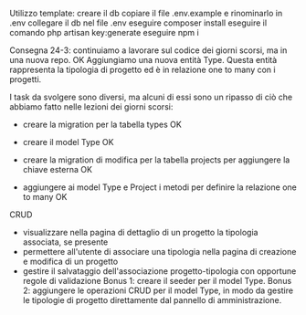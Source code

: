 Utilizzo template:
creare il db
copiare il file .env.example e rinominarlo in .env
collegare il db nel file .env
eseguire composer install
eseguire il comando php artisan key:generate
eseguire npm i


Consegna 24-3:
continuiamo a lavorare sul codice dei giorni scorsi, ma in una nuova repo. OK
Aggiungiamo una nuova entità Type. 
Questa entità rappresenta la tipologia di progetto ed è in relazione one to many con i progetti.

I task da svolgere sono diversi, ma alcuni di essi sono un ripasso di ciò che abbiamo fatto nelle lezioni dei giorni scorsi:
- creare la migration per la tabella types OK
- creare il model Type OK


- creare la migration di modifica per la tabella projects per aggiungere la chiave esterna OK
- aggiungere ai model Type e Project i metodi per definire la relazione one to many OK

CRUD
- visualizzare nella pagina di dettaglio di un progetto la tipologia associata, se presente
- permettere all'utente di associare una tipologia nella pagina di creazione e modifica di un progetto
- gestire il salvataggio dell'associazione progetto-tipologia con opportune regole di validazione
Bonus 1:
creare il seeder per il model Type.
Bonus 2:
aggiungere le operazioni CRUD per il model Type, in modo da gestire le tipologie di progetto direttamente dal pannello di amministrazione.